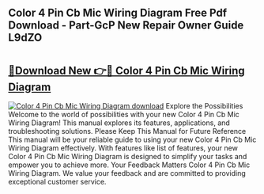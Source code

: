 ## Color 4 Pin Cb Mic Wiring Diagram Free Pdf Download - Part-GcP New Repair Owner Guide L9dZO

# <h2><a href="http://dfngw9n.blite.top/?on=Color+4+Pin+Cb+Mic+Wiring+Diagram">🔗Download New 👉🔴 Color 4 Pin Cb Mic Wiring Diagram</a></h2>

[![Color 4 Pin Cb Mic Wiring Diagram download](https://i.imgur.com/lujVjoI.png)](http://dfngw9n.blite.top/?on=Color+4+Pin+Cb+Mic+Wiring+Diagram)
Explore the Possibilities Welcome to the world of possibilities with your new Color 4 Pin Cb Mic Wiring Diagram! This manual explores its features, applications, and troubleshooting solutions. Please Keep This Manual for Future Reference This manual will be your reliable guide to using your new Color 4 Pin Cb Mic Wiring Diagram effectively. With features like list of features, your new Color 4 Pin Cb Mic Wiring Diagram is designed to simplify your tasks and empower you to achieve more. Your Feedback Matters Color 4 Pin Cb Mic Wiring Diagram. We value your feedback and are committed to providing exceptional customer service.
